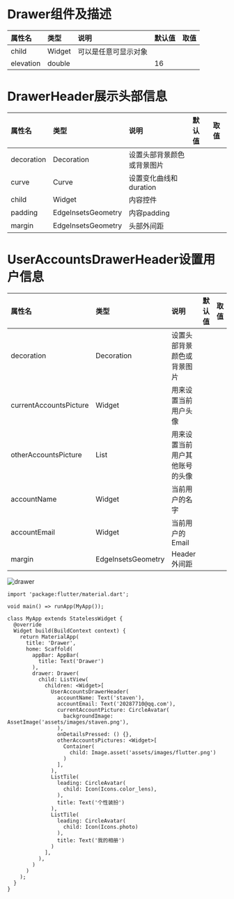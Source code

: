 # Drawer组件及描述
| 属性名 | 类型 | 说明 | 默认值 | 取值 |
| :--------- | :------ | :------- | :------ | :------- |
| child | Widget | 可以是任意可显示对象 | | |
| elevation | double |  | 16 | |

# DrawerHeader展示头部信息
| 属性名 | 类型 | 说明 | 默认值 | 取值 |
| :--------- | :------ | :------- | :------ | :------- |
| decoration | Decoration | 设置头部背景颜色或背景图片 | | |
| curve | Curve | 设置变化曲线和duration | | |
| child | Widget | 内容控件 | | |
| padding | EdgeInsetsGeometry | 内容padding | | |
| margin | EdgeInsetsGeometry | 头部外间距 | | |

# UserAccountsDrawerHeader设置用户信息
| 属性名 | 类型 | 说明 | 默认值 | 取值 |
| :--------- | :------ | :------- | :------ | :------- |
| decoration | Decoration | 设置头部背景颜色或背景图片 | | |
| currentAccountsPicture | Widget | 用来设置当前用户头像 | | |
| otherAccountsPicture | List<Widget> | 用来设置当前用户其他账号的头像 | | |
| accountName | Widget | 当前用户的名字 | | |
| accountEmail | Widget | 当前用户的Email | | |
| margin | EdgeInsetsGeometry | Header外间距 | | |

![drawer](https://raw.githubusercontent.com/staven630/blog/master/Flutter%E8%B5%B7%E8%88%AA/images/drawer.png)


```
import 'package:flutter/material.dart';

void main() => runApp(MyApp());

class MyApp extends StatelessWidget {
  @override
  Widget build(BuildContext context) {
    return MaterialApp(
      title: 'Drawer',
      home: Scaffold(
        appBar: AppBar(
          title: Text('Drawer')
        ),
        drawer: Drawer(
          child: ListView(
            children: <Widget>[
              UserAccountsDrawerHeader(
                accountName: Text('staven'),
                accountEmail: Text('20287710@qq.com'),
                currentAccountPicture: CircleAvatar(
                  backgroundImage: AssetImage('assets/images/staven.png'),
                ),
                onDetailsPressed: () {},
                otherAccountsPictures: <Widget>[
                  Container(
                    child: Image.asset('assets/images/flutter.png')
                  )
                ],
              ),
              ListTile(
                leading: CircleAvatar(
                  child: Icon(Icons.color_lens),
                ),
                title: Text('个性装扮')
              ),
              ListTile(
                leading: CircleAvatar(
                  child: Icon(Icons.photo)
                ),
                title: Text('我的相册')
              )
            ],
          ),
        )
      )
    );
  }
}
```
